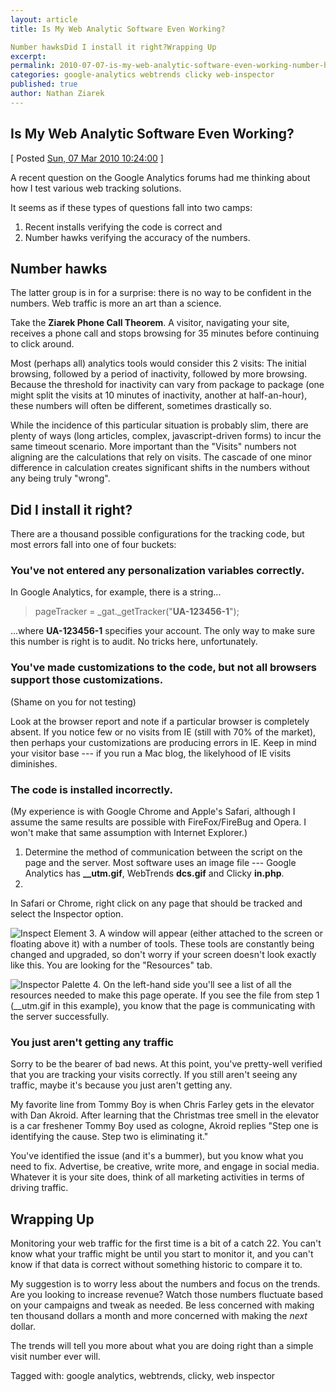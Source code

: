 ```yaml
---
layout: article
title: Is My Web Analytic Software Even Working?

Number hawksDid I install it right?Wrapping Up
excerpt: 
permalink: 2010-07-07-is-my-web-analytic-software-even-working-number-hawksdid-i-install-it-right-wrapping-up
categories: google-analytics webtrends clicky web-inspector 
published: true
author: Nathan Ziarek
---
```


## Is My Web Analytic Software Even Working?  
\[ Posted [Sun, 07 Mar 2010 10:24:00][0] \]

A recent question on the Google Analytics forums had me thinking about how I test various web tracking solutions.

It seems as if these types of questions fall into two camps:

1. Recent installs verifying the code is correct and
2. Number hawks verifying the accuracy of the numbers.

## Number hawks

The latter group is in for a surprise: there is no way to be confident in the numbers. Web traffic is more an art than a science.

Take the **Ziarek Phone Call Theorem**. A visitor, navigating your site, receives a phone call and stops browsing for 35 minutes before continuing to click around.

Most (perhaps all) analytics tools would consider this 2 visits: The initial browsing, followed by a period of inactivity, followed by more browsing. Because the threshold for inactivity can vary from package to package (one might split the visits at 10 minutes of inactivity, another at half-an-hour), these numbers will often be different, sometimes drastically so.

While the incidence of this particular situation is probably slim, there are plenty of ways (long articles, complex, javascript-driven forms) to incur the same timeout scenario. More important than the "Visits" numbers not aligning are the calculations that rely on visits. The cascade of one minor difference in calculation creates significant shifts in the numbers without any being truly "wrong".

## Did I install it right?

There are a thousand possible configurations for the tracking code, but most errors fall into one of four buckets:

### You've not entered any personalization variables correctly.

In Google Analytics, for example, there is a string...

> pageTracker = \_gat.\_getTracker("**UA-123456-1**");
> 

...where **UA-123456-1** specifies your account. The only way to make sure this number is right is to audit. No tricks here, unfortunately.

### You've made customizations to the code, but not all browsers support those customizations.

(Shame on you for not testing)

Look at the browser report and note if a particular browser is completely absent. If you notice few or no visits from IE (still with 70% of the market), then perhaps your customizations are producing errors in IE. Keep in mind your visitor base --- if you run a Mac blog, the likelyhood of IE visits diminishes.

### The code is installed incorrectly.

(My experience is with Google Chrome and Apple's Safari, although I assume the same results are possible with FireFox/FireBug and Opera. I won't make that same assumption with Internet Explorer.)

1. Determine the method of communication between the script on the page and the server. Most software uses an image file --- Google Analytics has **\_\_utm.gif**, WebTrends **dcs.gif** and Clicky **in.php**.
2. 
In Safari or Chrome, right click on any page that should be tracked and select the Inspector option.

![Inspect Element](http://media.tumblr.com/tumblr_kyx1btFLL81qzxpmp.png)
3. 
A window will appear (either attached to the screen or floating above it) with a number of tools. These tools are constantly being changed and upgraded, so don't worry if your screen doesn't look exactly like this. You are looking for the "Resources" tab.

![Inspector Palette](http://media.tumblr.com/tumblr_kyx1opCyqt1qzxpmp.png)
4. 
On the left-hand side you'll see a list of all the resources needed to make this page operate. If you see the file from step 1 (\_\_utm.gif in this example), you know that the page is communicating with the server successfully.

### You just aren't getting any traffic

Sorry to be the bearer of bad news. At this point, you've pretty-well verified that you are tracking your visits correctly. If you still aren't seeing any traffic, maybe it's because you just aren't getting any.

My favorite line from Tommy Boy is when Chris Farley gets in the elevator with Dan Akroid. After learning that the Christmas tree smell in the elevator is a car freshener Tommy Boy used as cologne, Akroid replies "Step one is identifying the cause. Step two is eliminating it."

You've identified the issue (and it's a bummer), but you know what you need to fix. Advertise, be creative, write more, and engage in social media. Whatever it is your site does, think of all marketing activities in terms of driving traffic.

## Wrapping Up

Monitoring your web traffic for the first time is a bit of a catch 22\. You can't know what your traffic might be until you start to monitor it, and you can't know if that data is correct without something historic to compare it to.

My suggestion is to worry less about the numbers and focus on the trends. Are you looking to increase revenue? Watch those numbers fluctuate based on your campaigns and tweak as needed. Be less concerned with making ten thousand dollars a month and more concerned with making the _next_ dollar.

The trends will tell you more about what you are doing right than a simple visit number ever will.

Tagged with: google analytics, webtrends, clicky, web inspector


[0]: http://nathanziarek.tumblr.com/post/432578598
